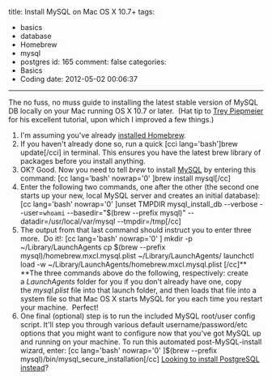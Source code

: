 title: Install MySQL on Mac OS X 10.7+
tags:
  - basics
  - database
  - Homebrew
  - mysql
  - postgres
id: 165
comment: false
categories:
  - Basics
  - Coding
date: 2012-05-02 00:06:37
---

The no fuss, no muss guide to installing the latest stable version of MySQL DB locally on your Mac running OS X 10.7 or later.  (Hat tip to [Trey Piepmeier](http://solutions.trey.cc/2010/02/28/installing-mysql-on-snow-leopard-using-homebrew/ "Trey Piepmeier") for his excellent tutorial, upon which I improved a few things.)

1.  I'm assuming you've already [installed Homebrew](http://cardoni.net/install-homebrew-on-mac-os-x-10-7 "Install Homebrew on Mac OS X 10.7+").
2.  If you haven't already done so, run a quick [cci lang='bash']brew update[/cci] in terminal. This ensures you have the latest brew library of packages before you install anything.
3.  OK? Good. Now you need to tell _brew_ to install [MySQL](http://www.mysql.com/ "MySQL") by entering this command:
[cc lang='bash' nowrap='0' ]brew install mysql[/cc]
4.  Enter the following two commands, one after the other (the second one starts up your new, local MySQL server and creates an initial database):
[cc lang='bash' nowrap='0' ]unset TMPDIR
mysql_install_db --verbose --user=`whoami` --basedir="$(brew --prefix mysql)" --datadir=/usr/local/var/mysql --tmpdir=/tmp[/cc]
5.  The output from that last command should instruct you to enter three more.  Do it!:
[cc lang='bash' nowrap='0' ]
mkdir -p ~/Library/LaunchAgents
cp $(brew --prefix mysql)/homebrew.mxcl.mysql.plist ~/Library/LaunchAgents/
launchctl load -w ~/Library/LaunchAgents/homebrew.mxcl.mysql.plist
[/cc]**
**The three commands above do the following, respectively: create a _LaunchAgents_ folder for you if you don't already have one, copy the _mysql.plist_ file into that launch folder, and then loads that file into a system file so that Mac OS X starts MySQL for you each time you restart your machine.  Perfect!
6.  One final (optional) step is to run the included MySQL root/user config script. It'll step you through various default username/password/etc options that you might want to configure now that you've got MySQL up and running on your machine. To run this automated post-MySQL-install wizard, enter:
[cc lang='bash' nowrap='0' ]$(brew --prefix mysql)/bin/mysql_secure_installation[/cc]
[Looking to install PostgreSQL instead](http://cardoni.net/how-to-install-postgresql-os-x-mac-rails-3-heroku "Setting up PostgreSQL on Mac OS X")?